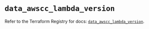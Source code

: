 # `data_awscc_lambda_version`

Refer to the Terraform Registry for docs: [`data_awscc_lambda_version`](https://registry.terraform.io/providers/hashicorp/awscc/0.70.0/docs/data-sources/lambda_version).
